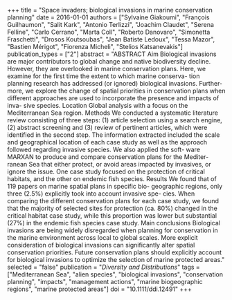 +++
title = "Space invaders; biological invasions in marine conservation planning"
date = 2016-01-01
authors = ["Sylvaine Giakoumi", "François Guilhaumon", "Salit Kark", "Antonio Terlizzi", "Joachim Claudet", "Serena Felline", "Carlo Cerrano", "Marta Coll", "Roberto Danovaro", "Simonetta Fraschetti", "Drosos Koutsoubas", "Jean Batiste Ledoux", "Tessa Mazor", "Bastien Mérigot", "Fiorenza Micheli", "Stelios Katsanevakis"]
publication_types = ["2"]
abstract = "ABSTRACT Aim Biological invasions are major contributors to global change and native biodiversity decline. However, they are overlooked in marine conservation plans. Here, we examine for the first time the extent to which marine conserva- tion planning research has addressed (or ignored) biological invasions. Further- more, we explore the change of spatial priorities in conservation plans when different approaches are used to incorporate the presence and impacts of inva- sive species. Location Global analysis with a focus on the Mediterranean Sea region. Methods We conducted a systematic literature review consisting of three steps: (1) article selection using a search engine, (2) abstract screening and (3) review of pertinent articles, which were identified in the second step. The information extracted included the scale and geographical location of each case study as well as the approach followed regarding invasive species. We also applied the soft- ware MARXAN to produce and compare conservation plans for the Mediter- ranean Sea that either protect, or avoid areas impacted by invasives, or ignore the issue. One case study focused on the protection of critical habitats, and the other on endemic fish species. Results We found that of 119 papers on marine spatial plans in specific bio- geographic regions, only three (2.5%) explicitly took into account invasive spe- cies. When comparing the different conservation plans for each case study, we found that the majority of selected sites for protection (ca. 80%) changed in the critical habitat case study, while this proportion was lower but substantial (27%) in the endemic fish species case study. Main conclusions Biological invasions are being widely disregarded when planning for conservation in the marine environment across local to global scales. More explicit consideration of biological invasions can significantly alter spatial conservation priorities. Future conservation plans should explicitly account for biological invasions to optimize the selection of marine protected areas."
selected = "false"
publication = "*Diversity and Distributions*"
tags = ["Mediterranean Sea", "alien species", "biological invasions", "conservation planning", "impacts", "management actions", "marine biogeographic regions", "marine protected areas"]
doi = "10.1111/ddi.12491"
+++

